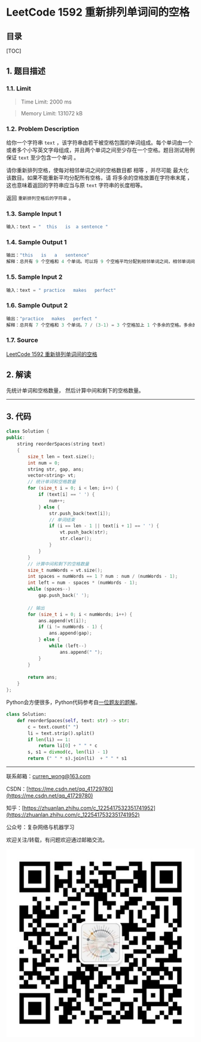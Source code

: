 LeetCode 1592 重新排列单词间的空格
===

目录
---

[TOC]

## 1. 题目描述

### 1.1. Limit

>Time Limit: 2000 ms

>Memory Limit: 131072 kB

### 1.2. Problem Description

给你一个字符串 `text` ，该字符串由若干被空格包围的单词组成。每个单词由一个或者多个小写英文字母组成，并且两个单词之间至少存在一个空格。题目测试用例保证 `text` 至少包含一个单词 。

请你重新排列空格，使每对相邻单词之间的空格数目都 相等 ，并尽可能 最大化 该数目。如果不能重新平均分配所有空格，请 将多余的空格放置在字符串末尾 ，这也意味着返回的字符串应当与原 `text` 字符串的长度相等。

返回 `重新排列空格后的字符串` 。

### 1.3. Sample Input 1

```cpp
输入：text = "  this   is  a sentence "
```

### 1.4. Sample Output 1

```cpp
输出："this   is   a   sentence"
解释：总共有 9 个空格和 4 个单词。可以将 9 个空格平均分配到相邻单词之间，相邻单词间空格数为：9 / (4-1) = 3 个。
```

### 1.5. Sample Input 2

```cpp
输入：text = " practice   makes   perfect"
```

### 1.6. Sample Output 2

```cpp
输出："practice   makes   perfect "
解释：总共有 7 个空格和 3 个单词。7 / (3-1) = 3 个空格加上 1 个多余的空格。多余的空格需要放在字符串的末尾。
```

### 1.7. Source

[LeetCode 1592 重新排列单词间的空格](https://leetcode-cn.com/problems/rearrange-spaces-between-words)

## 2. 解读

先统计单词和空格数量， 然后计算中间和剩下的空格数量。

---

## 3. 代码

```cpp
class Solution {
public:
    string reorderSpaces(string text)
    {
        size_t len = text.size();
        int num = 0;
        string str, gap, ans;
        vector<string> vt;
        // 统计单词和空格数量
        for (size_t i = 0; i < len; i++) {
            if (text[i] == ' ') {
                num++;
            } else {
                str.push_back(text[i]);
                // 单词结束
                if (i == len - 1 || text[i + 1] == ' ') {
                    vt.push_back(str);
                    str.clear();
                }
            }
        }
        // 计算中间和剩下的空格数量
        size_t numWords = vt.size();
        int spaces = numWords == 1 ? num : num / (numWords - 1);
        int left = num - spaces * (numWords - 1);
        while (spaces--)
            gap.push_back(' ');

        // 输出
        for (size_t i = 0; i < numWords; i++) {
            ans.append(vt[i]);
            if (i != numWords - 1) {
                ans.append(gap);
            } else {
                while (left--)
                    ans.append(" ");
            }
        }

        return ans;
    }
};
```

Python会方便很多，Python代码参考自[一位题友的题解](https://leetcode-cn.com/problems/rearrange-spaces-between-words/solution/tong-ji-kong-ge-shu-zai-di-ban-chu-he-qu-yu-jiu-ha/)。

```python
class Solution:
    def reorderSpaces(self, text: str) -> str:
        c = text.count(" ")
        li = text.strip().split()
        if len(li) == 1:
            return li[0] + " " * c
        s, s1 = divmod(c, len(li) - 1) 
        return (" " * s).join(li)  + " " * s1
```

---

联系邮箱：curren_wong@163.com

CSDN：[https://me.csdn.net/qq_41729780](https://me.csdn.net/qq_41729780)

知乎：[https://zhuanlan.zhihu.com/c_1225417532351741952](https://zhuanlan.zhihu.com/c_1225417532351741952)

公众号：复杂网络与机器学习

欢迎关注/转载，有问题欢迎通过邮箱交流。

![二维码](../../../img/WeChat/QRCode.jpg)
